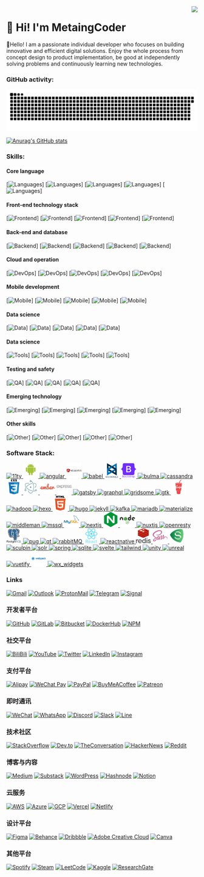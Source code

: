 <img align="right" src="https://count.getloli.com/get/@:MetaingCoder">

# 🙌 Hi! I'm MetaingCoder



🫡Hello! I am a passionate individual developer who focuses on building innovative and efficient digital solutions. Enjoy the whole process from concept design to product implementation, be good at independently solving problems and continuously learning new technologies.


### **GitHub activity:**
<!-- 放置贪吃蛇游戏 -->
<picture>
<!-- 根据主题颜色来决定用亮的还是黑的 -->
  <source media="(prefers-color-scheme: dark)" srcset="https://github.com/MetaingCoder/MetaingCoder/blob/output/github-contribution-grid-snake-dark.svg" />
  <source media="(prefers-color-scheme: light)" srcset="https://github.com/MetaingCoder/MetaingCoder/blob/output/github-contribution-grid-snake.svg" />
  <img alt="github contribution grid snake" src="https://github.com/MetaingCoder/MetaingCoder/blob/output/github-contribution-grid-snake.svg" />
</picture>

[![Anurag's GitHub stats](https://github-readme-stats.vercel.app/api?username=MetaingCoder)](https://github.com/anuraghazra/github-readme-stats)


### **Skills:**
#### Core language
[![Languages](https://img.shields.io/badge/Language-Python-3776AB?logo=python&logoColor=white)] 
[![Languages](https://img.shields.io/badge/Language-Go-00ADD8?logo=go&logoColor=white)] 
[![Languages](https://img.shields.io/badge/Language-Rust-000000?logo=rust&logoColor=white)] 
[![Languages](https://img.shields.io/badge/Language-Swift-F05138?logo=swift&logoColor=white)] 
[![Languages](https://img.shields.io/badge/Language-Kotlin-7F52FF?logo=kotlin&logoColor=white)] 

#### Front-end technology stack
[![Frontend](https://img.shields.io/badge/Frontend-Angular-DD0031?logo=angular&logoColor=white)] 
[![Frontend](https://img.shields.io/badge/Frontend-Svelte-FF3E00?logo=svelte&logoColor=white)] 
[![Frontend](https://img.shields.io/badge/Frontend-Redux-764ABC?logo=redux&logoColor=white)] 
[![Frontend](https://img.shields.io/badge/Frontend-WebGL-990000?logo=webgl&logoColor=white)] 
[![Frontend](https://img.shields.io/badge/Frontend-SCSS-CC6699?logo=sass&logoColor=white)] 

#### Back-end and database
[![Backend](https://img.shields.io/badge/Backend-Django-092E20?logo=django&logoColor=white)] 
[![Backend](https://img.shields.io/badge/Backend-Flask-000000?logo=flask&logoColor=white)] 
[![Backend](https://img.shields.io/badge/Backend-PostgreSQL-4169E1?logo=postgresql&logoColor=white)] 
[![Backend](https://img.shields.io/badge/Backend-Redis-DC382D?logo=redis&logoColor=white)] 
[![Backend](https://img.shields.io/badge/Backend-GraphQL-E10098?logo=graphql&logoColor=white)] 

#### Cloud and operation
[![DevOps](https://img.shields.io/badge/Cloud-AWS-232F3E?logo=amazonaws&logoColor=white)] 
[![DevOps](https://img.shields.io/badge/Cloud-Azure-0078D4?logo=microsoftazure&logoColor=white)] 
[![DevOps](https://img.shields.io/badge/Cloud-GCP-4285F4?logo=googlecloud&logoColor=white)] 
[![DevOps](https://img.shields.io/badge/DevOps-Kubernetes-326CE5?logo=kubernetes&logoColor=white)] 
[![DevOps](https://img.shields.io/badge/DevOps-Ansible-EE0000?logo=ansible&logoColor=white)] 

#### Mobile development
[![Mobile](https://img.shields.io/badge/Mobile-React_Native-61DAFB?logo=react&logoColor=white)] 
[![Mobile](https://img.shields.io/badge/Mobile-Flutter-02569B?logo=flutter&logoColor=white)] 
[![Mobile](https://img.shields.io/badge/Mobile-Ionic-3880FF?logo=ionic&logoColor=white)] 
[![Mobile](https://img.shields.io/badge/Mobile-Android_Studio-3DDC84?logo=androidstudio&logoColor=white)] 
[![Mobile](https://img.shields.io/badge/Mobile-Xcode-147EFB?logo=xcode&logoColor=white)] 

#### Data science
[![Data](https://img.shields.io/badge/Data-Pandas-150458?logo=pandas&logoColor=white)] 
[![Data](https://img.shields.io/badge/Data-NumPy-013243?logo=numpy&logoColor=white)] 
[![Data](https://img.shields.io/badge/Data-TensorFlow-FF6F00?logo=tensorflow&logoColor=white)] 
[![Data](https://img.shields.io/badge/Data-PyTorch-EE4C2C?logo=pytorch&logoColor=white)] 
[![Data](https://img.shields.io/badge/Data-Tableau-E97627?logo=tableau&logoColor=white)] 

#### Data science
[![Tools](https://img.shields.io/badge/Tools-VS_Code-007ACC?logo=visualstudiocode&logoColor=white)] 
[![Tools](https://img.shields.io/badge/Tools-Jira-0052CC?logo=jira&logoColor=white)] 
[![Tools](https://img.shields.io/badge/Tools-Jenkins-D24939?logo=jenkins&logoColor=white)] 
[![Tools](https://img.shields.io/badge/Tools-Figma-F24E1E?logo=figma&logoColor=white)] 
[![Tools](https://img.shields.io/badge/Tools-Notion-000000?logo=notion&logoColor=white)] 

#### Testing and safety
[![QA](https://img.shields.io/badge/Testing-Jest-C21325?logo=jest&logoColor=white)] 
[![QA](https://img.shields.io/badge/Testing-Cypress-17202C?logo=cypress&logoColor=white)] 
[![QA](https://img.shields.io/badge/Security-OWASP-000000?logo=owasp&logoColor=white)] 
[![QA](https://img.shields.io/badge/Security-Burp_Suite-000000?logo=burpsuite&logoColor=white)] 
[![QA](https://img.shields.io/badge/Testing-Selenium-43B02A?logo=selenium&logoColor=white)] 

#### Emerging technology
[![Emerging](https://img.shields.io/badge/AI-OpenAI-412991?logo=openai&logoColor=white)] 
[![Emerging](https://img.shields.io/badge/Blockchain-Ethereum-3C3C3D?logo=ethereum&logoColor=white)] 
[![Emerging](https://img.shields.io/badge/IoT-Arduino-00979D?logo=arduino&logoColor=white)] 
[![Emerging](https://img.shields.io/badge/Quantum-Qiskit-6929C4?logo=qiskit&logoColor=white)] 
[![Emerging](https://img.shields.io/badge/Web3-Solidity-363636?logo=solidity&logoColor=white)] 

#### Other skills
[![Other](https://img.shields.io/badge/CMS-WordPress-21759B?logo=wordpress&logoColor=white)] 
[![Other](https://img.shields.io/badge/SEO-Ahrefs-1F1F1F?logo=ahrefs&logoColor=white)] 
[![Other](https://img.shields.io/badge/Design-Adobe_CC-DA1F26?logo=adobecreativecloud&logoColor=white)] 
[![Other](https://img.shields.io/badge/Linux-Ubuntu-E95420?logo=ubuntu&logoColor=white)] 
[![Other](https://img.shields.io/badge/Shell-Bash-4EAA25?logo=gnubash&logoColor=white)]


### **Software Stack:**

<p align="left"> <a href="https://www.11ty.dev/" target="_blank" rel="noreferrer"> <img src="https://gist.githubusercontent.com/vivek32ta/c7f7bf583c1fb1c58d89301ea40f37fd/raw/f4c85cce5790758286b8f155ef9a177710b995df/11ty.svg" alt="11ty" width="40" height="40"/> </a> <a href="https://developer.android.com" target="_blank" rel="noreferrer"> <img src="https://raw.githubusercontent.com/devicons/devicon/master/icons/android/android-original-wordmark.svg" alt="android" width="40" height="40"/> </a> <a href="https://angular.io" target="_blank" rel="noreferrer"> <img src="https://angular.io/assets/images/logos/angular/angular.svg" alt="angular" width="40" height="40"/> </a> <a href="https://angular.io" target="_blank" rel="noreferrer"> <img src="https://raw.githubusercontent.com/devicons/devicon/master/icons/angularjs/angularjs-original-wordmark.svg" alt="angularjs" width="40" height="40"/> </a> <a href="https://babeljs.io/" target="_blank" rel="noreferrer"> <img src="https://www.vectorlogo.zone/logos/babeljs/babeljs-icon.svg" alt="babel" width="40" height="40"/> </a> <a href="https://backbonejs.org" target="_blank" rel="noreferrer"> <img src="https://raw.githubusercontent.com/devicons/devicon/master/icons/backbonejs/backbonejs-original-wordmark.svg" alt="backbonejs" width="40" height="40"/> </a> <a href="https://getbootstrap.com" target="_blank" rel="noreferrer"> <img src="https://raw.githubusercontent.com/devicons/devicon/master/icons/bootstrap/bootstrap-plain-wordmark.svg" alt="bootstrap" width="40" height="40"/> </a> <a href="https://bulma.io/" target="_blank" rel="noreferrer"> <img src="https://raw.githubusercontent.com/gilbarbara/logos/804dc257b59e144eaca5bc6ffd16949752c6f789/logos/bulma.svg" alt="bulma" width="40" height="40"/> </a> <a href="https://cassandra.apache.org/" target="_blank" rel="noreferrer"> <img src="https://www.vectorlogo.zone/logos/apache_cassandra/apache_cassandra-icon.svg" alt="cassandra" width="40" height="40"/> </a> <a href="https://www.w3schools.com/css/" target="_blank" rel="noreferrer"> <img src="https://raw.githubusercontent.com/devicons/devicon/master/icons/css3/css3-original-wordmark.svg" alt="css3" width="40" height="40"/> </a> <a href="https://www.electronjs.org" target="_blank" rel="noreferrer"> <img src="https://raw.githubusercontent.com/devicons/devicon/master/icons/electron/electron-original.svg" alt="electron" width="40" height="40"/> </a> <a href="https://emberjs.com/" target="_blank" rel="noreferrer"> <img src="https://raw.githubusercontent.com/devicons/devicon/master/icons/ember/ember-original-wordmark.svg" alt="ember" width="40" height="40"/> </a> <a href="https://expressjs.com" target="_blank" rel="noreferrer"> <img src="https://raw.githubusercontent.com/devicons/devicon/master/icons/express/express-original-wordmark.svg" alt="express" width="40" height="40"/> </a> <a href="https://www.gatsbyjs.com/" target="_blank" rel="noreferrer"> <img src="https://www.vectorlogo.zone/logos/gatsbyjs/gatsbyjs-icon.svg" alt="gatsby" width="40" height="40"/> </a> <a href="https://graphql.org" target="_blank" rel="noreferrer"> <img src="https://www.vectorlogo.zone/logos/graphql/graphql-icon.svg" alt="graphql" width="40" height="40"/> </a> <a href="https://gridsome.org/" target="_blank" rel="noreferrer"> <img src="https://www.vectorlogo.zone/logos/gridsome/gridsome-icon.svg" alt="gridsome" width="40" height="40"/> </a> <a href="https://www.gtk.org/" target="_blank" rel="noreferrer"> <img src="https://upload.wikimedia.org/wikipedia/commons/7/71/GTK_logo.svg" alt="gtk" width="40" height="40"/> </a> <a href="https://gulpjs.com" target="_blank" rel="noreferrer"> <img src="https://raw.githubusercontent.com/devicons/devicon/master/icons/gulp/gulp-plain.svg" alt="gulp" width="40" height="40"/> </a> <a href="https://hadoop.apache.org/" target="_blank" rel="noreferrer"> <img src="https://www.vectorlogo.zone/logos/apache_hadoop/apache_hadoop-icon.svg" alt="hadoop" width="40" height="40"/> </a> <a href="hexo.io/" target="_blank" rel="noreferrer"> <img src="https://www.vectorlogo.zone/logos/hexoio/hexoio-icon.svg" alt="hexo" width="40" height="40"/> </a> <a href="https://www.w3.org/html/" target="_blank" rel="noreferrer"> <img src="https://raw.githubusercontent.com/devicons/devicon/master/icons/html5/html5-original-wordmark.svg" alt="html5" width="40" height="40"/> </a> <a href="https://gohugo.io/" target="_blank" rel="noreferrer"> <img src="https://api.iconify.design/logos-hugo.svg" alt="hugo" width="40" height="40"/> </a> <a href="https://jekyllrb.com/" target="_blank" rel="noreferrer"> <img src="https://www.vectorlogo.zone/logos/jekyllrb/jekyllrb-icon.svg" alt="jekyll" width="40" height="40"/> </a> <a href="https://kafka.apache.org/" target="_blank" rel="noreferrer"> <img src="https://www.vectorlogo.zone/logos/apache_kafka/apache_kafka-icon.svg" alt="kafka" width="40" height="40"/> </a> <a href="https://mariadb.org/" target="_blank" rel="noreferrer"> <img src="https://www.vectorlogo.zone/logos/mariadb/mariadb-icon.svg" alt="mariadb" width="40" height="40"/> </a> <a href="https://materializecss.com/" target="_blank" rel="noreferrer"> <img src="https://raw.githubusercontent.com/prplx/svg-logos/5585531d45d294869c4eaab4d7cf2e9c167710a9/svg/materialize.svg" alt="materialize" width="40" height="40"/> </a> <a href="https://middlemanapp.com/" target="_blank" rel="noreferrer"> <img src="https://raw.githubusercontent.com/leungwensen/svg-icon/b84b3f3a3da329b7c1d02346865f8e98beb05413/dist/svg/logos/middleman.svg" alt="middleman" width="40" height="40"/> </a> <a href="https://www.microsoft.com/en-us/sql-server" target="_blank" rel="noreferrer"> <img src="https://www.svgrepo.com/show/303229/microsoft-sql-server-logo.svg" alt="mssql" width="40" height="40"/> </a> <a href="https://www.mysql.com/" target="_blank" rel="noreferrer"> <img src="https://raw.githubusercontent.com/devicons/devicon/master/icons/mysql/mysql-original-wordmark.svg" alt="mysql" width="40" height="40"/> </a> <a href="https://nestjs.com/"  target="_blank" rel="noreferrer"> <img src="https://cdn.worldvectorlogo.com/logos/nextjs-2.svg" alt="nextjs" width="40" height="40"/> </a> <a href="https://www.nginx.com" target="_blank" rel="noreferrer"> <img src="https://raw.githubusercontent.com/devicons/devicon/master/icons/nginx/nginx-original.svg" alt="nginx" width="40" height="40"/> </a> <a href="https://nodejs.org" target="_blank" rel="noreferrer"> <img src="https://raw.githubusercontent.com/devicons/devicon/master/icons/nodejs/nodejs-original-wordmark.svg" alt="nodejs" width="40" height="40"/> </a> <a href="https://nuxtjs.org/" target="_blank" rel="noreferrer"> <img src="https://www.vectorlogo.zone/logos/nuxtjs/nuxtjs-icon.svg" alt="nuxtjs" width="40" height="40"/> </a> <a href="https://openresty.org/" target="_blank" rel="noreferrer"> <img src="https://openresty.org/images/logo.png" alt="openresty" width="40" height="40"/> </a> <a href="https://www.postgresql.org" target="_blank" rel="noreferrer"> <img src="https://raw.githubusercontent.com/devicons/devicon/master/icons/postgresql/postgresql-original-wordmark.svg" alt="postgresql" width="40" height="40"/> </a> <a href="https://pugjs.org" target="_blank" rel="noreferrer"> <img src="https://cdn.worldvectorlogo.com/logos/pug.svg" alt="pug" width="40" height="40"/> </a> <a href="https://www.qt.io/" target="_blank" rel="noreferrer"> <img src="https://upload.wikimedia.org/wikipedia/commons/0/0b/Qt_logo_2016.svg" alt="qt" width="40" height="40"/> </a> <a href="https://www.rabbitmq.com" target="_blank" rel="noreferrer"> <img src="https://www.vectorlogo.zone/logos/rabbitmq/rabbitmq-icon.svg" alt="rabbitMQ" width="40" height="40"/> </a> <a href="https://reactjs.org/" target="_blank" rel="noreferrer"> <img src="https://raw.githubusercontent.com/devicons/devicon/master/icons/react/react-original-wordmark.svg" alt="react" width="40" height="40"/> </a> <a href="https://reactnative.dev/" target="_blank" rel="noreferrer"> <img src="https://reactnative.dev/img/header_logo.svg" alt="reactnative" width="40" height="40"/> </a> <a href="https://redis.io" target="_blank" rel="noreferrer"> <img src="https://raw.githubusercontent.com/devicons/devicon/master/icons/redis/redis-original-wordmark.svg" alt="redis" width="40" height="40"/> </a> <a href="https://redux.js.org" target="_blank" rel="noreferrer">  </a> <a href="https://sass-lang.com" target="_blank" rel="noreferrer"> <img src="https://raw.githubusercontent.com/devicons/devicon/master/icons/sass/sass-original.svg" alt="sass" width="40" height="40"/> </a> <a href="https://scully.io/" target="_blank" rel="noreferrer"> <img src="https://raw.githubusercontent.com/scullyio/scully/main/assets/logos/SVG/scullyio-icon.svg" alt="scully" width="40" height="40"/> </a> <a href="https://sculpin.io/" target="_blank" rel="noreferrer"> <img src="https://gist.githubusercontent.com/vivek32ta/c7f7bf583c1fb1c58d89301ea40f37fd/raw/1782aef8672484698c0dd407f900c4a329ed5bc4/sculpin.svg" alt="sculpin" width="40" height="40"/> </a> <a href="https://lucene.apache.org/solr/" target="_blank" rel="noreferrer"> <img src="https://www.vectorlogo.zone/logos/apache_solr/apache_solr-icon.svg" alt="solr" width="40" height="40"/> </a> <a href="https://spring.io/" target="_blank" rel="noreferrer"> <img src="https://www.vectorlogo.zone/logos/springio/springio-icon.svg" alt="spring" width="40" height="40"/> </a> <a href="https://www.sqlite.org/" target="_blank" rel="noreferrer"> <img src="https://www.vectorlogo.zone/logos/sqlite/sqlite-icon.svg" alt="sqlite" width="40" height="40"/> </a> <a href="https://svelte.dev" target="_blank" rel="noreferrer"> <img src="https://upload.wikimedia.org/wikipedia/commons/1/1b/Svelte_Logo.svg" alt="svelte" width="40" height="40"/> </a> <a href="https://tailwindcss.com/" target="_blank" rel="noreferrer"> <img src="https://www.vectorlogo.zone/logos/tailwindcss/tailwindcss-icon.svg" alt="tailwind" width="40" height="40"/> </a> <a href="https://unity.com/" target="_blank" rel="noreferrer"> <img src="https://www.vectorlogo.zone/logos/unity3d/unity3d-icon.svg" alt="unity" width="40" height="40"/> </a> <a href="https://unrealengine.com/" target="_blank" rel="noreferrer"> <img src="https://raw.githubusercontent.com/kenangundogan/fontisto/036b7eca71aab1bef8e6a0518f7329f13ed62f6b/icons/svg/brand/unreal-engine.svg" alt="unreal" width="40" height="40"/> </a> <a href="https://vuetifyjs.com/en/" target="_blank" rel="noreferrer"> <img src="https://bestofjs.org/logos/vuetify.svg" alt="vuetify" width="40" height="40"/> </a> <a href="https://webpack.js.org" target="_blank" rel="noreferrer"> <img src="https://raw.githubusercontent.com/devicons/devicon/d00d0969292a6569d45b06d3f350f463a0107b0d/icons/webpack/webpack-original-wordmark.svg" alt="webpack" width="40" height="40"/> </a> <a href="https://www.wxwidgets.org/" target="_blank" rel="noreferrer"> <img src="https://upload.wikimedia.org/wikipedia/commons/b/bb/WxWidgets.svg" alt="wx_widgets" width="40" height="40"/> </a> </p>


### **Links**
[![Gmail](https://img.shields.io/badge/Gmail-EA4335?style=for-the-badge&logo=gmail&logoColor=white)](mailto:yourname@gmail.com)
[![Outlook](https://img.shields.io/badge/Outlook-0078D4?style=for-the-badge&logo=microsoftoutlook&logoColor=white)](mailto:contact@domain.com)
[![ProtonMail](https://img.shields.io/badge/ProtonMail-8B89CC?style=for-the-badge&logo=protonmail&logoColor=white)](mailto:secure@proton.me)
[![Telegram](https://img.shields.io/badge/Telegram-26A5E4?style=for-the-badge&logo=telegram&logoColor=white)](https://t.me/yourchannel)
[![Signal](https://img.shields.io/badge/Signal-2592E9?style=for-the-badge&logo=signal&logoColor=white)](https://signal.me)

### **开发者平台**
[![GitHub](https://img.shields.io/badge/GitHub-181717?style=for-the-badge&logo=github&logoColor=white)](https://github.com/MetaingCoder)
[![GitLab](https://img.shields.io/badge/GitLab-FC6D26?style=for-the-badge&logo=gitlab&logoColor=white)](https://gitlab.com/yourprofile)
[![Bitbucket](https://img.shields.io/badge/Bitbucket-0052CC?style=for-the-badge&logo=bitbucket&logoColor=white)](https://bitbucket.org/account)
[![DockerHub](https://img.shields.io/badge/Docker_Hub-2496ED?style=for-the-badge&logo=docker&logoColor=white)](https://hub.docker.com/u/yourid)
[![NPM](https://img.shields.io/badge/NPM-CB3837?style=for-the-badge&logo=npm&logoColor=white)](https://www.npmjs.com/~username)

### **社交平台**
[![BiliBili](https://img.shields.io/badge/BiliBili-00A1D6?style=for-the-badge&logo=bilibili&logoColor=white)](https://b23.tv/aZybpDw)
[![YouTube](https://img.shields.io/badge/YouTube-FF0000?style=for-the-badge&logo=youtube&logoColor=white)](https://youtube.com/channel)
[![Twitter](https://img.shields.io/badge/Twitter-1DA1F2?style=for-the-badge&logo=twitter&logoColor=white)](https://twitter.com/username)
[![LinkedIn](https://img.shields.io/badge/LinkedIn-0A66C2?style=for-the-badge&logo=linkedin&logoColor=white)](https://linkedin.com/in/yourname)
[![Instagram](https://img.shields.io/badge/Instagram-E4405F?style=for-the-badge&logo=instagram&logoColor=white)](https://instagram.com/yourprofile)

### **支付平台**
[![Alipay](https://img.shields.io/badge/Alipay-1677FF?style=for-the-badge&logo=alipay&logoColor=white)](https://b23.tv/aZybpDw)
[![WeChat Pay](https://img.shields.io/badge/WeChat_Pay-07C160?style=for-the-badge&logo=wechat&logoColor=white)](https://b23.tv/aZybpDw)
[![PayPal](https://img.shields.io/badge/PayPal-00457C?style=for-the-badge&logo=paypal&logoColor=white)](https://paypal.me/yourname)
[![BuyMeACoffee](https://img.shields.io/badge/Buy_Me_A_Coffee-FFDD00?style=for-the-badge&logo=buymeacoffee&logoColor=black)](https://buymeacoffee.com/username)
[![Patreon](https://img.shields.io/badge/Patreon-F96854?style=for-the-badge&logo=patreon&logoColor=white)](https://patreon.com/user)

### **即时通讯**
[![WeChat](https://img.shields.io/badge/WeChat-07C160?style=for-the-badge&logo=wechat&logoColor=white)](https://b23.tv/aZybpDw)
[![WhatsApp](https://img.shields.io/badge/WhatsApp-25D366?style=for-the-badge&logo=whatsapp&logoColor=white)](https://wa.me/yournumber)
[![Discord](https://img.shields.io/badge/Discord-5865F2?style=for-the-badge&logo=discord&logoColor=white)](https://discord.gg/invitecode)
[![Slack](https://img.shields.io/badge/Slack-4A154B?style=for-the-badge&logo=slack&logoColor=white)](https://slack.com/yourworkspace)
[![Line](https://img.shields.io/badge/Line-00C300?style=for-the-badge&logo=line&logoColor=white)](https://line.me/ti/p/~yourid)

### **技术社区**
[![StackOverflow](https://img.shields.io/badge/Stack_Overflow-F58025?style=for-the-badge&logo=stackoverflow&logoColor=white)](https://stackoverflow.com/users/yourid)
[![Dev.to](https://img.shields.io/badge/Dev.to-0A0A0A?style=for-the-badge&logo=dev.to&logoColor=white)](https://dev.to/username)
[![TheConversation](https://img.shields.io/badge/The_Conversation-D8352A?style=for-the-badge&logo=theconversation&logoColor=white)](https://github.com/MetaingCoder)
[![HackerNews](https://img.shields.io/badge/Hacker_News-FF6600?style=for-the-badge&logo=ycombinator&logoColor=white)](https://news.ycombinator.com/user?id=yourid)
[![Reddit](https://img.shields.io/badge/Reddit-FF4500?style=for-the-badge&logo=reddit&logoColor=white)](https://reddit.com/u/username)

### **博客与内容**
[![Medium](https://img.shields.io/badge/Medium-12100E?style=for-the-badge&logo=medium&logoColor=white)](https://medium.com/@yourname)
[![Substack](https://img.shields.io/badge/Substack-FF6719?style=for-the-badge&logo=substack&logoColor=white)](https://yourname.substack.com)
[![WordPress](https://img.shields.io/badge/WordPress-21759B?style=for-the-badge&logo=wordpress&logoColor=white)](https://yourblog.com)
[![Hashnode](https://img.shields.io/badge/Hashnode-2962FF?style=for-the-badge&logo=hashnode&logoColor=white)](https://hashnode.com/@username)
[![Notion](https://img.shields.io/badge/Notion-000000?style=for-the-badge&logo=notion&logoColor=white)](https://notion.so/yourpage)

### **云服务**
[![AWS](https://img.shields.io/badge/AWS-232F3E?style=for-the-badge&logo=amazonaws&logoColor=white)](https://console.aws.amazon.com)
[![Azure](https://img.shields.io/badge/Azure-0078D4?style=for-the-badge&logo=microsoftazure&logoColor=white)](https://portal.azure.com)
[![GCP](https://img.shields.io/badge/GCP-4285F4?style=for-the-badge&logo=googlecloud&logoColor=white)](https://cloud.google.com)
[![Vercel](https://img.shields.io/badge/Vercel-000000?style=for-the-badge&logo=vercel&logoColor=white)](https://vercel.com/dashboard)
[![Netlify](https://img.shields.io/badge/Netlify-00C7B7?style=for-the-badge&logo=netlify&logoColor=white)](https://app.netlify.com/teams/yourname)

### **设计平台**
[![Figma](https://img.shields.io/badge/Figma-F24E1E?style=for-the-badge&logo=figma&logoColor=white)](https://figma.com/@username)
[![Behance](https://img.shields.io/badge/Behance-1769FF?style=for-the-badge&logo=behance&logoColor=white)](https://behance.net/yourportfolio)
[![Dribbble](https://img.shields.io/badge/Dribbble-EA4C89?style=for-the-badge&logo=dribbble&logoColor=white)](https://dribbble.com/yourname)
[![Adobe Creative Cloud](https://img.shields.io/badge/Adobe_CC-DA1F26?style=for-the-badge&logo=adobecreativecloud&logoColor=white)](https://creativecloud.adobe.com)
[![Canva](https://img.shields.io/badge/Canva-00C4CC?style=for-the-badge&logo=canva&logoColor=white)](https://canva.com/design)

### **其他平台**
[![Spotify](https://img.shields.io/badge/Spotify-1DB954?style=for-the-badge&logo=spotify&logoColor=white)](https://open.spotify.com/user/userid)
[![Steam](https://img.shields.io/badge/Steam-000000?style=for-the-badge&logo=steam&logoColor=white)](https://steamcommunity.com/id/yourid)
[![LeetCode](https://img.shields.io/badge/LeetCode-FFA116?style=for-the-badge&logo=leetcode&logoColor=black)](https://leetcode.com/username)
[![Kaggle](https://img.shields.io/badge/Kaggle-20BEFF?style=for-the-badge&logo=kaggle&logoColor=white)](https://kaggle.com/yourprofile)
[![ResearchGate](https://img.shields.io/badge/ResearchGate-00CCBB?style=for-the-badge&logo=researchgate&logoColor=white)](https://researchgate.net/profile/yourname)